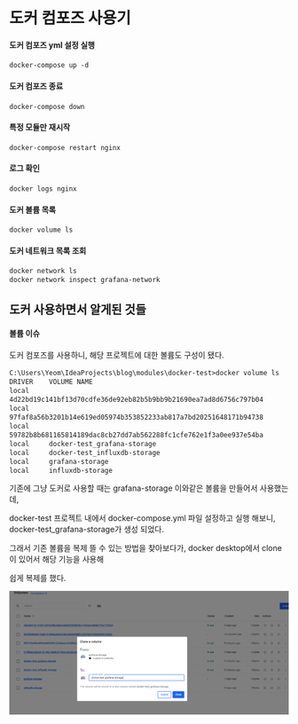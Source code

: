 # 도커 컴포즈 사용기

#### 도커 컴포즈 yml 설정 실행

```
docker-compose up -d
```

#### 도커 컴포즈 종료

```
docker-compose down
```

#### 특정 모듈만 재시작

```
docker-compose restart nginx
```

#### 로그 확인

```
docker logs nginx
```



#### 도커 볼륨 목록

```
docker volume ls
```

#### 도커 네트워크 목록 조회

```
docker network ls
docker network inspect grafana-network
```



## 도커 사용하면서 알게된 것들

#### 볼륨 이슈

도커 컴포즈를 사용하니, 해당 프로젝트에 대한 볼륨도 구성이 됐다.

```
C:\Users\Yeom\IdeaProjects\blog\modules\docker-test>docker volume ls
DRIVER    VOLUME NAME
local     4d22bd19c141bf13d70cdfe36de92eb82b5b9bb9b21690ea7ad8d6756c797b04
local     97faf8a56b3201b14e619ed05974b353852233ab817a7bd20251648171b94738
local     59782b8b681165814189dac8cb27dd7ab562288fc1cfe762e1f3a0ee937e54ba
local     docker-test_grafana-storage
local     docker-test_influxdb-storage
local     grafana-storage
local     influxdb-storage
```

기존에 그냥 도커로 사용할 때는 grafana-storage 이와같은 볼륨을 만들어서 사용했는데, 

docker-test 프로젝트 내에서 docker-compose.yml 파일 설정하고 실행 해보니, docker-test_grafana-storage가 생성 되었다.

그래서 기존 볼륨을 복제 뜰 수 있는 방법을 찾아보다가, docker desktop에서 clone이 있어서 해당 기능을 사용해

쉽게 복제를 했다.

![image-20240619170330018](assets/image-20240619170330018.png)

